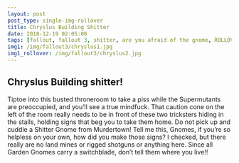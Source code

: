 ```yaml
---
layout: post
post_type: single-img-rollover
title: Chryslus Building Shitter
date: 2018-12-19 02:05:00
tags: [fallout, fallout 3, shitter, are you afraid of the gnome, ROLLOVER]
img1: /img/fallout3/chryslus1.jpg
img1_rollover: /img/fallout3/chryslus2.jpg
---
```

## Chryslus Building shitter!

Tiptoe into this busted throneroom to take a piss while the Supermutants are preoccupied, and you’ll see a true mindfuck. That caution cone on the left of the room really needs to be in front of these two tricksters hiding in the stalls, holding signs that beg you to take them home. Do not pick up and cuddle a Shitter Gnome from Murdertown! Tell me this, Gnomes, if you’re so helpless on your own, how did you make those signs? I checked, but there really are no land mines or rigged shotguns or anything here. Since all Garden Gnomes carry a switchblade, don’t tell them where you live!!
